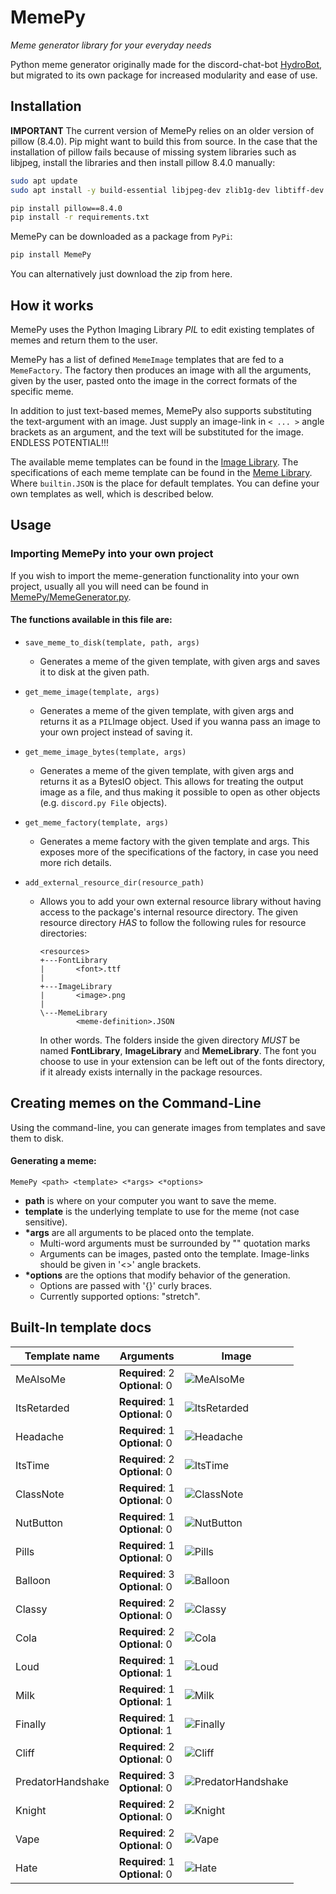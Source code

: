 # MemePy

*Meme generator library for your everyday needs*

Python meme generator originally made for the discord-chat-bot [HydroBot](https://github.com/julianbrandt/Hydrobot3), but migrated to its own package for increased modularity and ease of use.

## Installation

**IMPORTANT**
The current version of MemePy relies on an older version of pillow (8.4.0). Pip might want to build this from source. In the case that the installation of pillow fails because of missing system libraries such as libjpeg, install the libraries and then install pillow 8.4.0 manually: 
```bash
sudo apt update
sudo apt install -y build-essential libjpeg-dev zlib1g-dev libtiff-dev libfreetype6-dev liblcms2-dev libwebp-dev tcl8.6-dev tk8.6-dev python3-dev

pip install pillow==8.4.0
pip install -r requirements.txt
```

MemePy can be downloaded as a package from `PyPi`:

```bash
pip install MemePy
```

You can alternatively just download the zip from here.

## How it works

MemePy uses the Python Imaging Library *PIL* to edit existing templates of memes and return them to the user.

MemePy has a list of defined `MemeImage` templates that are fed to a `MemeFactory`. The factory then produces an image with all the arguments, given by the user, pasted onto the image in the correct formats of the specific meme.

In addition to just text-based memes, MemePy also supports substituting the text-argument with an image. Just supply an image-link in `< ... >` angle brackets as an argument, and the text will be substituted for the image. ENDLESS POTENTIAL!!!

The available meme templates can be found in the [Image Library](./MemePy/Resources/ImageLibrary). The specifications of each meme template can be found in the [Meme Library](./MemePy/Resources/MemeLibrary). Where `builtin.JSON` is the place for default templates. You can define your own templates as well, which is described below.

## Usage

### Importing MemePy into your own project

If you wish to import the meme-generation functionality into your own project, usually all you will need can be found in [MemePy/MemeGenerator.py](./MemePy/MemeGenerator.py). 

#### The functions available in this file are:

* `save_meme_to_disk(template, path, args)`

  * Generates a meme of the given template, with given args and saves it to disk at the given path.

* `get_meme_image(template, args)`

  * Generates a meme of the given template, with given args and returns it as a `PIL`Image object. Used if you wanna pass an image to your own project instead of saving it.

* `get_meme_image_bytes(template, args)`

  * Generates a meme of the given template, with given args and returns it as a BytesIO object. This allows for treating the output image as a file, and thus making it possible to open as other objects (e.g. `discord.py File` objects).

* `get_meme_factory(template, args)`

  * Generates a meme factory with the given template and args. This exposes more of the specifications of the factory, in case you need more rich details.

* `add_external_resource_dir(resource_path)`

  * Allows you to add your own external resource library without having access to the package's internal resource directory. The given resource directory *HAS* to follow the following rules for resource directories:

    ```
    <resources>
    +---FontLibrary
    |       <font>.ttf
    |
    +---ImageLibrary
    |       <image>.png
    |
    \---MemeLibrary
            <meme-definition>.JSON
    ```

    In other words. The folders inside the given directory *MUST* be named **FontLibrary**, **ImageLibrary** and **MemeLibrary**. The font you choose to use in your extension can be left out of the fonts directory, if it already exists internally in the package resources.



## Creating memes on the Command-Line

Using the command-line, you can generate images from templates and save them to disk.

#### Generating a meme:

```console
MemePy <path> <template> <*args> <*options>
```

- __path__ is where on your computer you want to save the meme.
- __template__ is the underlying template to use for the meme (not case sensitive).
- __\*args__ are all arguments to be placed onto the template.
  - Multi-word arguments must be surrounded by "" quotation marks
  - Arguments can be images, pasted onto the template. Image-links should be given in '<>' angle brackets.
- __\*options__ are the options that modify behavior of the generation.
  - Options are passed with '{}' curly braces.
  - Currently supported options: "stretch".
## Built-In template docs
| Template name          | Arguments       | Image |
| ------------- | --------------- | ----- |
| MeAlsoMe | **Required**: 2<br>**Optional**: 0 | ![MeAlsoMe](./Docs/Img/MeAlsoMe.jpg) |
| ItsRetarded | **Required**: 1<br>**Optional**: 0 | ![ItsRetarded](./Docs/Img/ItsRetarded.jpg) |
| Headache | **Required**: 1<br>**Optional**: 0 | ![Headache](./Docs/Img/Headache.jpg) |
| ItsTime | **Required**: 2<br>**Optional**: 0 | ![ItsTime](./Docs/Img/ItsTime.jpg) |
| ClassNote | **Required**: 1<br>**Optional**: 0 | ![ClassNote](./Docs/Img/ClassNote.jpg) |
| NutButton | **Required**: 1<br>**Optional**: 0 | ![NutButton](./Docs/Img/NutButton.jpg) |
| Pills | **Required**: 1<br>**Optional**: 0 | ![Pills](./Docs/Img/Pills.jpg) |
| Balloon | **Required**: 3<br>**Optional**: 0 | ![Balloon](./Docs/Img/Balloon.jpg) |
| Classy | **Required**: 2<br>**Optional**: 0 | ![Classy](./Docs/Img/Classy.jpg) |
| Cola | **Required**: 2<br>**Optional**: 0 | ![Cola](./Docs/Img/Cola.jpg) |
| Loud | **Required**: 1<br>**Optional**: 1 | ![Loud](./Docs/Img/Loud.jpg) |
| Milk | **Required**: 1<br>**Optional**: 1 | ![Milk](./Docs/Img/Milk.jpg) |
| Finally | **Required**: 1<br>**Optional**: 1 | ![Finally](./Docs/Img/Finally.jpg) |
| Cliff | **Required**: 2<br>**Optional**: 0 | ![Cliff](./Docs/Img/Cliff.jpg) |
| PredatorHandshake | **Required**: 3<br>**Optional**: 0 | ![PredatorHandshake](./Docs/Img/PredatorHandshake.jpg) |
| Knight | **Required**: 2<br>**Optional**: 0 | ![Knight](./Docs/Img/Knight.jpg) |
| Vape | **Required**: 2<br>**Optional**: 0 | ![Vape](./Docs/Img/Vape.jpg) |
| Hate | **Required**: 1<br>**Optional**: 0 | ![Hate](./Docs/Img/Hate.jpg) |
